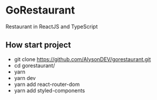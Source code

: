 # GoRestaurant

Restaurant in ReactJS and TypeScript

## How start project

- git clone https://github.com/AlysonDEV/gorestaurant.git
- cd gorestaurant/
- yarn
- yarn dev
- yarn add react-router-dom
- yarn add styled-components

